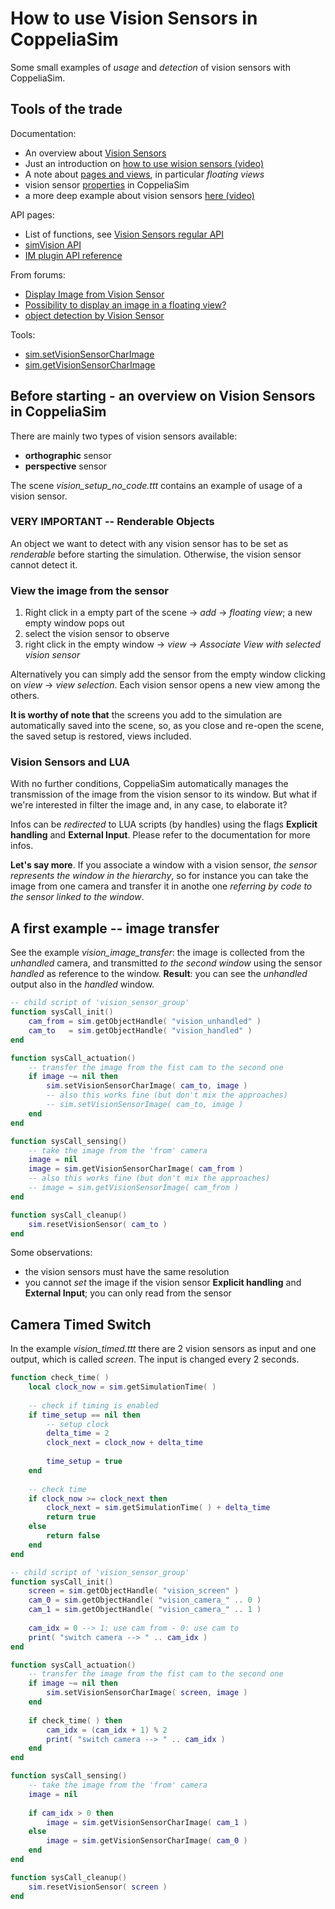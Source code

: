 # How to use Vision Sensors in CoppeliaSim

Some small examples of *usage* and *detection* of vision sensors with CoppeliaSim. 

## Tools of the trade

Documentation:

- An overview about [Vision Sensors](https://www.coppeliarobotics.com/helpFiles/en/visionSensors.htm)
- Just an introduction on [how to use wision sensors (video)](https://www.youtube.com/watch?v=bh3wY5BHzsg)
- A note about [pages and views](https://www.coppeliarobotics.com/helpFiles/en/pagesAndViews.htm), in particular *floating views*
- vision sensor [properties](https://www.coppeliarobotics.com/helpFiles/en/visionSensorPropertiesDialog.htm) in CoppeliaSim
- a more deep example about vision sensors [here (video)](https://www.youtube.com/watch?v=k9MGG4T3OWA)

API pages:

- List of functions, see [Vision Sensors regular API](https://www.coppeliarobotics.com/helpFiles/en/apiFunctions.htm#visionSensor)
- [simVision API](https://www.coppeliarobotics.com/helpFiles/en/simVision.htm?view=category)
- [IM plugin API reference](https://www.coppeliarobotics.com/helpFiles/en/simIM.htm?view=alphabetical)

From forums:

- [Display Image from Vision Sensor](https://forum.coppeliarobotics.com/viewtopic.php?t=7383)
- [Possibility to display an image in a floating view?](https://forum.coppeliarobotics.com/viewtopic.php?t=5565)
- [object detection by Vision Sensor](https://forum.coppeliarobotics.com/viewtopic.php?t=320)

Tools:

- [sim.setVisionSensorCharImage](https://www.coppeliarobotics.com/helpFiles/en/regularApi/simSetVisionSensorCharImage.htm)
- [sim.getVisionSensorCharImage](https://www.coppeliarobotics.com/helpFiles/en/regularApi/simGetVisionSensorCharImage.htm)

## Before starting - an overview on Vision Sensors in CoppeliaSim

There are mainly two types of vision sensors available:

- **orthographic** sensor
- **perspective** sensor

The scene *vision_setup_no_code.ttt* contains an example of usage of a vision sensor. 

### VERY IMPORTANT -- Renderable Objects

An object we want to detect with any vision sensor has to be set as *renderable* before starting the simulation. Otherwise, the vision sensor cannot detect it. 

### View the image from the sensor

1. Right click in a empty part of the scene -> *add* -> *floating view*; a new empty window pops out
2. select the vision sensor to observe
3. right click in the empty window -> *view* -> *Associate View with selected vision sensor*

Alternatively you can simply add the sensor from the empty window clicking on *view* -> *view selection*. Each vision sensor opens a new view among the others. 

**It is worthy of note that** the screens you add to the simulation are automatically saved into the scene, so, as you close and re-open the scene, the saved setup is restored, views included. 

### Vision Sensors and LUA

With no further conditions, CoppeliaSim automatically manages the transmission of the image from the vision sensor to its window. But what if we're interested in filter the image and, in any case, to elaborate it? 

Infos can be *redirected* to LUA scripts (by handles) using the flags **Explicit handling** and **External Input**. Please refer to the documentation for more infos. 

**Let's say more**. If you associate a window with a vision sensor, *the sensor represents the window in the hierarchy*, so for instance you can take the image from one camera and transfer it in anothe one *referring by code to the sensor linked to the window*. 

## A first example -- image transfer

See the example *vision_image_transfer*: the image is collected from the *unhandled* camera, and transmitted *to the second window* using the sensor *handled* as reference to the window. **Result**: you can see the *unhandled* output also in the *handled* window. 

```lua
-- child script of 'vision_sensor_group'
function sysCall_init()
    cam_from = sim.getObjectHandle( "vision_unhandled" )
    cam_to   = sim.getObjectHandle( "vision_handled" )
end

function sysCall_actuation()
    -- transfer the image from the fist cam to the second one
    if image ~= nil then
        sim.setVisionSensorCharImage( cam_to, image )
		-- also this works fine (but don't mix the approaches)
		-- sim.setVisionSensorImage( cam_to, image )
    end
end

function sysCall_sensing()
    -- take the image from the 'from' camera
    image = nil
    image = sim.getVisionSensorCharImage( cam_from )
	-- also this works fine (but don't mix the approaches)
	-- image = sim.getVisionSensorImage( cam_from )
end

function sysCall_cleanup()
    sim.resetVisionSensor( cam_to )
end
```

Some observations:

- the vision sensors must have the same resolution
- you cannot *set* the image if the vision sensor **Explicit handling** and **External Input**; you can only read from the sensor

## Camera Timed Switch

In the example *vision_timed.ttt* there are 2 vision sensors as input and one output, which is called *screen*. The input is changed every 2 seconds. 

```lua
function check_time( )
    local clock_now = sim.getSimulationTime( )
    
    -- check if timing is enabled
    if time_setup == nil then
        -- setup clock
        delta_time = 2
        clock_next = clock_now + delta_time
        
        time_setup = true
    end
    
    -- check time
    if clock_now >= clock_next then
        clock_next = sim.getSimulationTime( ) + delta_time
        return true
    else
        return false
    end
end

-- child script of 'vision_sensor_group'
function sysCall_init()
    screen = sim.getObjectHandle( "vision_screen" )
    cam_0 = sim.getObjectHandle( "vision_camera_" .. 0 )
    cam_1 = sim.getObjectHandle( "vision_camera_" .. 1 )
    
    cam_idx = 0 --> 1: use cam from - 0: use cam to
    print( "switch camera --> " .. cam_idx )
end

function sysCall_actuation()
    -- transfer the image from the fist cam to the second one
    if image ~= nil then
        sim.setVisionSensorCharImage( screen, image )
    end
    
    if check_time( ) then
        cam_idx = (cam_idx + 1) % 2
        print( "switch camera --> " .. cam_idx )
    end
end

function sysCall_sensing()
    -- take the image from the 'from' camera
    image = nil
    
    if cam_idx > 0 then
        image = sim.getVisionSensorCharImage( cam_1 )
    else
        image = sim.getVisionSensorCharImage( cam_0 )
    end
end

function sysCall_cleanup()
    sim.resetVisionSensor( screen )
end
```

